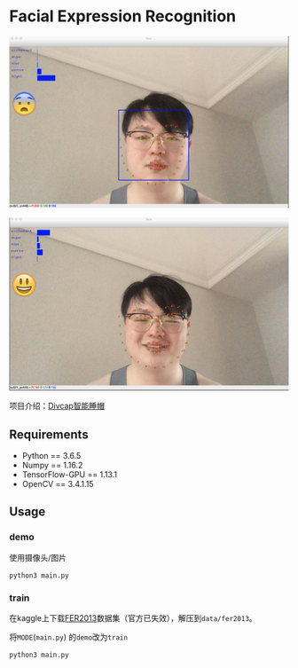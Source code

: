 # Facial Expression Recognition

![fright](./fright.png)

![excitement](./excitement.png)

项目介绍：[Divcap智能睡帽](https://www.behance.net/gallery/97360473/Divcap) 

## Requirements

- Python == 3.6.5
- Numpy == 1.16.2
- TensorFlow-GPU == 1.13.1
- OpenCV == 3.4.1.15

## Usage

### demo

使用摄像头/图片
```shell
python3 main.py
```
### train

在kaggle上下载[FER2013](https://www.kaggle.com/c/challenges-in-representation-learning-facial-expression-recognition-challenge/data)数据集（官方已失效），解压到`data/fer2013`。

将`MODE`(`main.py`) 的`demo`改为`train`

```shell
python3 main.py
```
